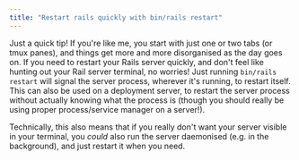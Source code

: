 ```yaml
---
title: "Restart rails quickly with bin/rails restart"
---
```


Just a quick tip! If you're like me, you start with just one or two tabs (or
tmux panes), and things get more and more disorganised as the day goes on. If
you need to restart your Rails server quickly, and don't feel like hunting out
your Rail server terminal, no worries! Just running `bin/rails restart` will
signal the server process, wherever it's running, to restart itself. This can
also be used on a deployment server, to restart the server process without
actually knowing what the process is (though you should really be using proper
process/service manager on a server!).

Technically, this also means that if you really don't want your server visible
in your terminal, you _could_ also run the server daemonised (e.g. in the
background), and just restart it when you need.